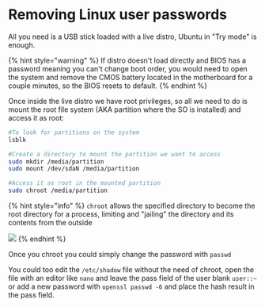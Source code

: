 # Removing Linux user passwords

All you need is a USB stick loaded with a live distro, Ubuntu in "Try mode" is enough.

{% hint style="warning" %}
If distro doesn't load directly and BIOS has a password meaning you can't change boot order, you would need to open the system and remove the CMOS battery located in the motherboard for a couple minutes, so the BIOS resets to default.
{% endhint %}

Once inside the live distro we have root privileges, so all we need to do is mount the root file system (AKA partition where the SO is installed) and access it as root:

```bash
#To look for partitions on the system
lsblk

#Create a directory to mount the partition we want to access
sudo mkdir /media/partition
sudo mount /dev/sdaN /media/partition

#Access it as root in the mounted partition
sudo chroot /media/partition
```

{% hint style="info" %}
`chroot` allows the specified directory to become the root directory for a process, limiting and "jailing" the directory and its contents from the outside

![](../../.gitbook/assets/chroot\_jail.png)
{% endhint %}

Once you chroot you could simply change the password with `passwd`&#x20;

You could too edit the `/etc/shadow` file without the need of chroot, open the file with an editor like `nano` and leave the pass field of the user blank `user::~`  or add a new password with `openssl passwd -6` and place the hash result in the pass field.&#x20;

